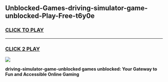 
## Unblocked-Games-driving-simulator-game-unblocked-Play-Free-t6y0e
<h3>
<a href="https://premium76.site?title=driving-simulator-game-unblocked&ref=15A">CLICK TO PLAY</a></h3>
<hr>

<h3>
<a href="https://premium76.site?title=driving-simulator-game-unblocked&ref=15A">CLICK 2 PLAY</a>
  
</h3>

<a href="https://premium76.site?title=driving-simulator-game-unblocked&ref=15A"><img src="https://clearcache.store/games.png"></a>


**driving-simulator-game-unblocked games unblocked: Your Gateway to Fun and Accessible Online Gaming**
